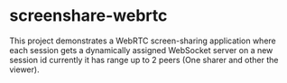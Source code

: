 # screenshare-webrtc
This project demonstrates a WebRTC screen-sharing application where each session gets a dynamically assigned WebSocket server on a new session id currently it has range up to 2 peers (One sharer and other the viewer).
